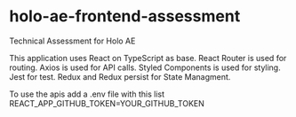 # holo-ae-frontend-assessment
Technical Assessment for Holo AE

This application uses React on TypeScript as base.
React Router is used for routing.
Axios is used for API calls.
Styled Components is used for styling.
Jest for test.
Redux and Redux persist for State Managment.

To use the apis add a .env file with this list
REACT_APP_GITHUB_TOKEN=YOUR_GITHUB_TOKEN